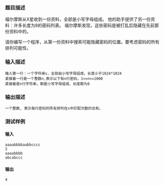 ### 题目描述


福尔摩斯从X星收到一份资料，全部是小写字母组成。
他的助手提供了另一份资料：许多长度为8的密码列表。
福尔摩斯发现，这些密码是被打乱后隐藏在先前那份资料中的。

请你编写一个程序，从第一份资料中搜索可能隐藏密码的位置。要考虑密码的所有排列可能性。

### 输入描述

```
输入第一行：一个字符串s，全部由小写字母组成，长度小于1024*1024
紧接着一行是一个整数n,表示以下有n行密码，1<=n<=1000
紧接着是n行字符串，都是小写字母组成，长度都为8
```
### 输出描述

```
一个整数, 表示每行密码的所有排列在s中匹配次数的总和。
```

### 测试样例
#### 输入
```
aaaabbbbaabbcccc
2
aaaabbbb
abcabccc

```
#### 输出
```
4
```
